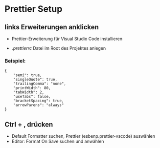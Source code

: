 # Prettier Setup 

## links Erweiterungen anklicken

* Prettier-Erweiterung für Visual Studio Code installieren

* *.prettierrc* Datei im Root des Projektes anlegen

### Beispiel:

```
{
    "semi": true,
    "singleQuote": true,
    "trailingComma": "none",
    "printWidth": 80,
    "tabWidth": 2,
    "useTabs": false,
    "bracketSpacing": true,
    "arrowParens": "always"
}
```

## Ctrl + , drücken

* Default Formatter suchen, Prettier (esbenp.prettier-vscode) auswählen
* Editor: Format On Save suchen und anwählen